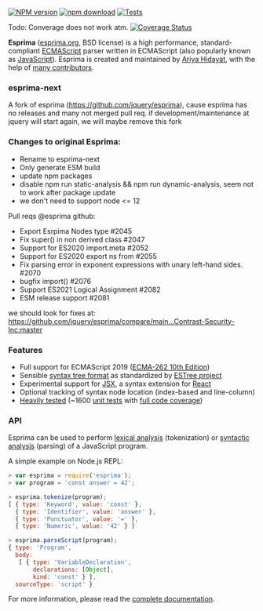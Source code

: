[![NPM version](https://img.shields.io/npm/v/esprima-next.svg)](https://www.npmjs.com/package/esprima-next)
[![npm download](https://img.shields.io/npm/dm/esprima-next.svg)](https://www.npmjs.com/package/esprima-next)
[![Tests](https://github.com/jquery/esprima-next/workflows/Tests/badge.svg)](https://github.com/node-projects/esprima-next/actions)

Todo: Converage does not work atm.
[![Coverage Status](https://img.shields.io/codecov/c/github/node-projects/esprima-next/master.svg)](https://codecov.io/github/node-projects/esprima-next)

**Esprima** ([esprima.org](http://esprima.org), BSD license) is a high performance,
standard-compliant [ECMAScript](http://www.ecma-international.org/publications/standards/Ecma-262.htm)
parser written in ECMAScript (also popularly known as
[JavaScript](https://en.wikipedia.org/wiki/JavaScript)).
Esprima is created and maintained by [Ariya Hidayat](https://twitter.com/ariyahidayat),
with the help of [many contributors](https://github.com/node-projects/esprima-next/contributors).

### esprima-next

A fork of esprima (https://github.com/jquery/esprima), cause esprima has no releases and many not merged pull req.
if development/maintenance at jquery will start again, we will maybe remove this fork

### Changes to original Esprima:

- Rename to esprima-next
- Only generate ESM build
- update npm packages
- disable npm run static-analysis && npm run dynamic-analysis, seem not to work after package update
- we don't need to support node <= 12

Pull reqs @esprima github:

- Export Esrpima Nodes type #2045
- Fix super() in non derived class #2047
- Support for ES2020 import.meta #2052
- Support for ES2020 export ns from #2055
- Fix parsing error in exponent expressions with unary left-hand sides. #2070
- bugfix import() #2076
- Support ES2021 Logical Assignment #2082
- ESM release support #2081

we should look for fixes at:
https://github.com/jquery/esprima/compare/main...Contrast-Security-Inc:master

### Features

- Full support for ECMAScript 2019 ([ECMA-262 10th Edition](http://www.ecma-international.org/publications/standards/Ecma-262.htm))
- Sensible [syntax tree format](https://github.com/estree/estree/blob/master/es5.md) as standardized by [ESTree project](https://github.com/estree/estree)
- Experimental support for [JSX](https://facebook.github.io/jsx/), a syntax extension for [React](https://facebook.github.io/react/)
- Optional tracking of syntax node location (index-based and line-column)
- [Heavily tested](http://esprima.org/test/ci.html) (~1600 [unit tests](https://github.com/jquery/esprima/tree/master/test/fixtures) with [full code coverage](https://codecov.io/github/jquery/esprima))

### API

Esprima can be used to perform [lexical analysis](https://en.wikipedia.org/wiki/Lexical_analysis) (tokenization) or [syntactic analysis](https://en.wikipedia.org/wiki/Parsing) (parsing) of a JavaScript program.

A simple example on Node.js REPL:

```javascript
> var esprima = require('esprima');
> var program = 'const answer = 42';

> esprima.tokenize(program);
[ { type: 'Keyword', value: 'const' },
  { type: 'Identifier', value: 'answer' },
  { type: 'Punctuator', value: '=' },
  { type: 'Numeric', value: '42' } ]

> esprima.parseScript(program);
{ type: 'Program',
  body:
   [ { type: 'VariableDeclaration',
       declarations: [Object],
       kind: 'const' } ],
  sourceType: 'script' }
```

For more information, please read the [complete documentation](http://esprima.org/doc).
